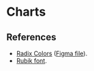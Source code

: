 # Charts

## References

- [Radix Colors](https://www.radix-ui.com/colors) ([Figma file](https://www.figma.com/community/file/994698110592965750)).
- [Rubik font](https://fonts.google.com/specimen/Rubik).
